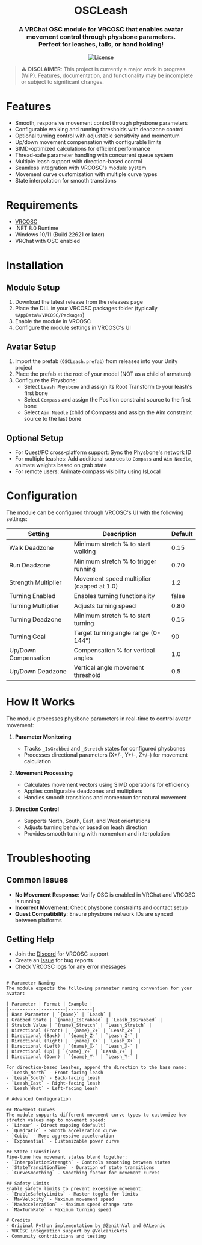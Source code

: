<div align="center">
    <h1>OSCLeash</h1>
    <h3>
        A VRChat OSC module for VRCOSC that enables avatar movement control through physbone parameters.<br>
        Perfect for leashes, tails, or hand holding!
    </h3>
    <p>
        <a href="https://github.com/ZenithVal/OSCLeash/blob/main/LICENSE"><img alt="License" src="https://img.shields.io/github/license/ZenithVal/OSCLeash?label=License"></a>
    </p>
</div>

> ⚠️ **DISCLAIMER**: This project is currently a major work in progress (WIP). Features, documentation, and functionality may be incomplete or subject to significant changes.

# Features
- Smooth, responsive movement control through physbone parameters
- Configurable walking and running thresholds with deadzone control
- Optional turning control with adjustable sensitivity and momentum
- Up/down movement compensation with configurable limits
- SIMD-optimized calculations for efficient performance
- Thread-safe parameter handling with concurrent queue system
- Multiple leash support with direction-based control
- Seamless integration with VRCOSC's module system
- Movement curve customization with multiple curve types
- State interpolation for smooth transitions

# Requirements
- [VRCOSC](https://github.com/VolcanicArts/VRCOSC)
- .NET 8.0 Runtime
- Windows 10/11 (Build 22621 or later)
- VRChat with OSC enabled

# Installation

## Module Setup
1. Download the latest release from the releases page
2. Place the DLL in your VRCOSC packages folder (typically `%AppData%/VRCOSC/Packages`)
3. Enable the module in VRCOSC
4. Configure the module settings in VRCOSC's UI

## Avatar Setup
1. Import the prefab (`OSCLeash.prefab`) from releases into your Unity project
2. Place the prefab at the root of your model (NOT as a child of armature)
3. Configure the Physbone:
   - Select `Leash Physbone` and assign its Root Transform to your leash's first bone
   - Select `Compass` and assign the Position constraint source to the first bone
   - Select `Aim Needle` (child of Compass) and assign the Aim constraint source to the last bone

## Optional Setup
- For Quest/PC cross-platform support: Sync the Physbone's network ID
- For multiple leashes: Add additional sources to `Compass` and `Aim Needle`, animate weights based on grab state
- For remote users: Animate compass visibility using IsLocal

# Configuration
The module can be configured through VRCOSC's UI with the following settings:

| Setting | Description | Default |
|---------|-------------|---------|
| Walk Deadzone | Minimum stretch % to start walking | 0.15 |
| Run Deadzone | Minimum stretch % to trigger running | 0.70 |
| Strength Multiplier | Movement speed multiplier (capped at 1.0) | 1.2 |
| Turning Enabled | Enables turning functionality | false |
| Turning Multiplier | Adjusts turning speed | 0.80 |
| Turning Deadzone | Minimum stretch % to start turning | 0.15 |
| Turning Goal | Target turning angle range (0-144°) | 90 |
| Up/Down Compensation | Compensation % for vertical angles | 1.0 |
| Up/Down Deadzone | Vertical angle movement threshold | 0.5 |

# How It Works
The module processes physbone parameters in real-time to control avatar movement:

1. **Parameter Monitoring**
   - Tracks `_IsGrabbed` and `_Stretch` states for configured physbones
   - Processes directional parameters (X+/-, Y+/-, Z+/-) for movement calculation

2. **Movement Processing**
   - Calculates movement vectors using SIMD operations for efficiency
   - Applies configurable deadzones and multipliers
   - Handles smooth transitions and momentum for natural movement

3. **Direction Control**
   - Supports North, South, East, and West orientations
   - Adjusts turning behavior based on leash direction
   - Provides smooth turning with momentum and interpolation

# Troubleshooting

## Common Issues
- **No Movement Response**: Verify OSC is enabled in VRChat and VRCOSC is running
- **Incorrect Movement**: Check physbone constraints and contact setup
- **Quest Compatibility**: Ensure physbone network IDs are synced between platforms

## Getting Help
- Join the [Discord](https://discord.gg/vrcosc-1000862183963496519) for VRCOSC support
- Create an [Issue](https://github.com/CrookedToe/OSCLeash/issues) for bug reports
- Check VRCOSC logs for any error messages
```

# Parameter Naming
The module expects the following parameter naming convention for your avatar:

| Parameter | Format | Example |
|-----------|---------|---------|
| Base Parameter | `{name}` | `Leash` |
| Grabbed State | `{name}_IsGrabbed` | `Leash_IsGrabbed` |
| Stretch Value | `{name}_Stretch` | `Leash_Stretch` |
| Directional (Front) | `{name}_Z+` | `Leash_Z+` |
| Directional (Back) | `{name}_Z-` | `Leash_Z-` |
| Directional (Right) | `{name}_X+` | `Leash_X+` |
| Directional (Left) | `{name}_X-` | `Leash_X-` |
| Directional (Up) | `{name}_Y+` | `Leash_Y+` |
| Directional (Down) | `{name}_Y-` | `Leash_Y-` |

For direction-based leashes, append the direction to the base name:
- `Leash_North` - Front-facing leash
- `Leash_South` - Back-facing leash
- `Leash_East` - Right-facing leash
- `Leash_West` - Left-facing leash

# Advanced Configuration

## Movement Curves
The module supports different movement curve types to customize how stretch values map to movement speed:
- `Linear` - Direct mapping (default)
- `Quadratic` - Smooth acceleration curve
- `Cubic` - More aggressive acceleration
- `Exponential` - Customizable power curve

## State Transitions
Fine-tune how movement states blend together:
- `InterpolationStrength` - Controls smoothing between states
- `StateTransitionTime` - Duration of state transitions
- `CurveSmoothing` - Smoothing factor for movement curves

## Safety Limits
Enable safety limits to prevent excessive movement:
- `EnableSafetyLimits` - Master toggle for limits
- `MaxVelocity` - Maximum movement speed
- `MaxAcceleration` - Maximum speed change rate
- `MaxTurnRate` - Maximum turning speed

# Credits
- Original Python implementation by @ZenithVal and @ALeonic
- VRCOSC integration support by @VolcanicArts
- Community contributions and testing